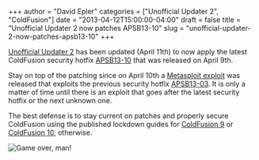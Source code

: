 +++
author = "David Epler"
categories = ["Unofficial Updater 2", "ColdFusion"]
date = "2013-04-12T15:00:00-04:00"
draft = false
title = "Unofficial Updater 2 now patches APSB13-10"
slug = "unofficial-updater-2-now-patches-apsb13-10"
+++

[Unofficial Updater 2](https://www.uu-2.download) has been updated (April 11th) to now apply the latest ColdFusion security hotfix [APSB13-10](http://www.adobe.com/support/security/bulletins/apsb13-10.html) that was released on April 9th.
  
Stay on top of the patching since on April 10th a [Metasploit exploit](http://cxsecurity.com/issue/WLB-2013040074) was released that exploits the previous security hotfix [APSB13-03](http://www.adobe.com/support/security/bulletins/apsb13-03.html). It is only a matter of time until there is an exploit that goes after the latest security hotfix or the next unknown one.

<!--more-->

The best defense is to stay current on patches and properly secure ColdFusion using the published lockdown guides for [ColdFusion 9](http://wwwimages.adobe.com/www.adobe.com/content/dam/Adobe/en/products/coldfusion/pdfs/91025512-cf9-lockdownguide-wp-ue.pdf) or [ColdFusion 10](http://www.adobe.com/content/dam/Adobe/en/products/coldfusion/pdfs/cf10/cf10-lockdown-guide.pdf), otherwise.

![Game over, man!](/images/post/motivator-gameover.jpg)
 